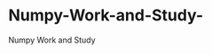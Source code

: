  # Numpy-Work-and-Study-
Numpy Work and Study 
                
                
                                  
                                  
                                                                           
          
                                                    
            
               
             
              
                     
             
                 
                 
        
